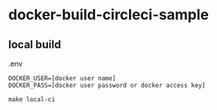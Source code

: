 # docker-build-circleci-sample

## local build

.env
```
DOCKER_USER=[docker user name]
DOCKER_PASS=[docker user password or docker access key]
```

```
make local-ci
```
